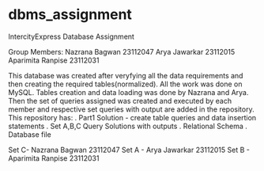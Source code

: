 # dbms_assignment
IntercityExpress Database Assignment

Group Members: 
Nazrana Bagwan 23112047
Arya Jawarkar 23112015
Aparimita Ranpise 23112031

This database was created after veryfying all the data requirements and then creating the required tables(normalized). All the work was done on MySQL.
Tables creation and data loading was done by Nazrana and Arya. 
Then the set of queries assigned was created and executed by each member and respective set queries with output are added in the repository.
This repository has:
. Part1 Solution - create table queries and data insertion statements
. Set A,B,C Query Solutions with outputs
. Relational Schema
. Database file

Set C- Nazrana Bagwan 23112047
Set A - Arya Jawarkar 23112015
Set B - Aparimita Ranpise 23112031
